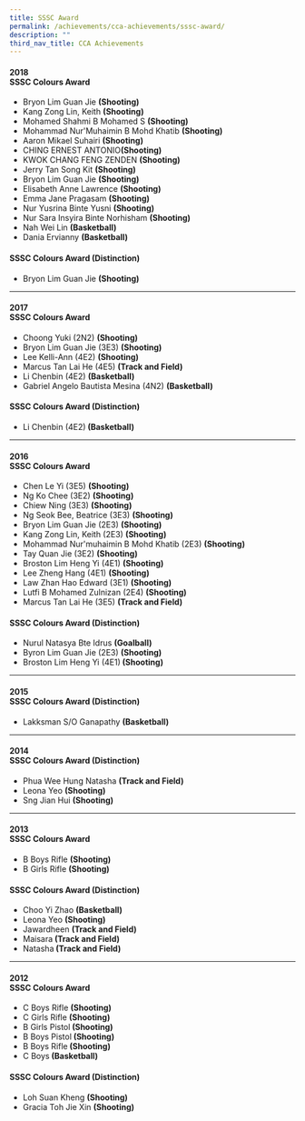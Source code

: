 ```yaml
---
title: SSSC Award
permalink: /achievements/cca-achievements/sssc-award/
description: ""
third_nav_title: CCA Achievements
---
```

<h4>2018<br><strong>SSSC Colours Award</strong></h4>
<ul>
<li>Bryon Lim Guan Jie <strong>(Shooting)</strong></li>
<li>Kang Zong Lin, Keith <strong>(Shooting)</strong></li>
<li>Mohamed Shahmi B Mohamed S <strong>(Shooting)</strong></li>
<li>Mohammad Nur'Muhaimin B Mohd Khatib <strong>(Shooting)</strong></li>
<li>Aaron Mikael Suhairi <strong>(Shooting)</strong></li>
<li>CHING ERNEST ANTONIO<strong>(Shooting)</strong></li>
<li>KWOK CHANG FENG ZENDEN <strong>(Shooting)</strong></li>
<li>Jerry Tan Song Kit <strong>(Shooting)</strong></li>
<li>Bryon Lim Guan Jie <strong>(Shooting)</strong></li>
<li>Elisabeth Anne Lawrence <strong>(Shooting)</strong></li>
<li>Emma Jane Pragasam <strong>(Shooting)</strong></li>
<li>Nur Yusrina Binte Yusni <strong>(Shooting)</strong></li>
<li>Nur Sara Insyira Binte Norhisham <strong>(Shooting)</strong></li>
<li>Nah Wei Lin <strong>(Basketball)</strong></li>
<li>Dania Ervianny <strong>(Basketball)</strong></li>
</ul>
<h4><strong>SSSC Colours Award (Distinction)</strong></h4>
<ul>
<li>Bryon Lim Guan Jie <strong>(Shooting)</strong></li>
</ul><hr>

<h4>2017<br><strong>SSSC Colours Award</strong></h4>
<ul>
<li>Choong Yuki (2N2)&nbsp;<strong>(Shooting)</strong></li>
<li>Bryon Lim Guan Jie (3E3)&nbsp;<strong>(Shooting)</strong></li>
<li>Lee Kelli-Ann (4E2)&nbsp;<strong>(Shooting)</strong></li>
<li>Marcus Tan Lai He (4E5)&nbsp;<strong>(Track and Field)</strong></li>
<li>Li Chenbin (4E2)&nbsp;<strong>(Basketball)</strong></li>
<li>Gabriel Angelo Bautista Mesina (4N2)&nbsp;<strong>(Basketball)</strong></li>
</ul>
<h4><strong>SSSC Colours Award (Distinction)</strong></h4>
<ul>
<li>Li Chenbin (4E2)<strong>&nbsp;(Basketball)</strong></li>
</ul><hr>
<h4>2016<br><strong>SSSC Colours Award</strong></h4>
<ul>
<li>Chen Le Yi (3E5)&nbsp;<strong>(Shooting)</strong></li>
<li>Ng Ko Chee (3E2)&nbsp;<strong>(Shooting)</strong></li>
<li>Chiew Ning (3E3)&nbsp;<strong>(Shooting)</strong></li>
<li>Ng Seok Bee, Beatrice (3E3)&nbsp;<strong>(Shooting)</strong></li>
<li>Bryon Lim Guan Jie (2E3)&nbsp;<strong>(Shooting)</strong></li>
<li>Kang Zong Lin, Keith (2E3)&nbsp;<strong>(Shooting)</strong></li>
<li>Mohammad Nur'muhaimin B Mohd Khatib (2E3)&nbsp;<strong>(Shooting)</strong></li>
<li>Tay Quan Jie (3E2)&nbsp;<strong>(Shooting)</strong></li>
<li>Broston Lim Heng Yi (4E1)&nbsp;<strong>(Shooting)</strong></li>
<li>Lee Zheng Hang (4E1)&nbsp;<strong>(Shooting)</strong></li>
<li>Law Zhan Hao Edward (3E1)&nbsp;<strong>(Shooting)</strong></li>
<li>Lutfi B Mohamed Zulnizan (2E4)&nbsp;<strong>(Shooting)</strong></li>
<li>Marcus Tan Lai He (3E5)&nbsp;<strong>(Track and Field)</strong></li>
</ul>
<h4><strong>SSSC Colours Award (Distinction)</strong></h4>
<ul>
<li>Nurul Natasya Bte Idrus&nbsp;<strong>(Goalball)</strong></li>
<li>Byron Lim Guan Jie (2E3)&nbsp;<strong>(Shooting)</strong></li>
<li>Broston Lim Heng Yi (4E1)<strong>&nbsp;(Shooting)</strong></li>
</ul><hr>
<h4>2015<br><strong>SSSC Colours Award (Distinction)</strong></h4>
<ul>
<li>Lakksman S/O Ganapathy&nbsp;<strong>(Basketball)</strong></li>
</ul><hr>
<h4>2014<br><strong>SSSC Colours Award (Distinction)</strong></h4>
<ul>
<li>Phua Wee Hung Natasha&nbsp;<strong>(Track and Field)</strong></li>
<li>Leona Yeo&nbsp;<strong>(Shooting)</strong></li>
<li>Sng Jian Hui&nbsp;<strong>(Shooting)</strong></li>
</ul><hr>
<h4>2013<br><strong>SSSC Colours Award</strong></h4>
<div>
<ul>
<li>B Boys Rifle&nbsp;<strong>(Shooting)</strong></li>
<li>B Girls Rifle&nbsp;<strong>(Shooting)</strong></li>
</ul>
<h4><strong>SSSC Colours Award (Distinction)</strong></h4>
<ul>
<li>Choo Yi Zhao&nbsp;<strong>(Basketball)</strong></li>
<li>Leona Yeo&nbsp;<strong>(Shooting)</strong></li>
<li>Jawardheen&nbsp;<strong>(Track and Field)</strong></li>
<li>Maisara<strong>&nbsp;(Track and Field)</strong></li>
<li>Natasha<strong>&nbsp;(Track and Field)</strong></li>
</ul><hr><h4>2012<br><strong>SSSC Colours Award</strong></h4>
<ul>
<li>C Boys Rifle&nbsp;<strong>(Shooting)</strong></li>
<li>C Girls Rifle&nbsp;<strong>(Shooting)</strong></li>
<li>B Girls Pistol<strong>&nbsp;(Shooting)</strong></li>
<li>B Boys Pistol<strong>&nbsp;(Shooting)</strong></li>
<li>B Boys Rifle<strong>&nbsp;(Shooting)</strong></li>
<li>C Boys<strong>&nbsp;(Basketball)</strong></li>
</ul>
<h4><strong>SSSC Colours Award (Distinction)</strong></h4>
<ul>
<li>Loh Suan Kheng&nbsp;<strong>(Shooting)</strong></li>
<li>Gracia Toh Jie Xin&nbsp;<strong>(Shooting)</strong></li>
</ul>
</div>